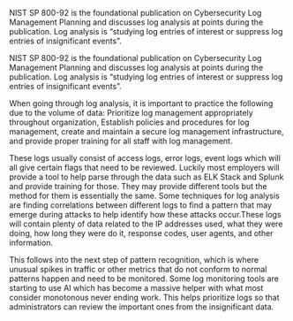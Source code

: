 NIST SP 800-92 is the foundational publication on Cybersecurity Log Management Planning and discusses log analysis at points during the publication. Log analysis is “studying log entries of interest or suppress log entries of insignificant events”. 

NIST SP 800-92 is the foundational publication on Cybersecurity Log Management Planning and discusses log analysis at points during the publication. Log analysis is “studying log entries of interest or suppress log entries of insignificant events”. 

When going through log analysis, it is important to practice the following due to the volume of data: Prioritize log management appropriately throughout organization, Establish policies and procedures for log management, create and maintain a secure log management infrastructure, and provide proper training for all staff with log management. 

These logs usually consist of access logs, error logs, event logs which will all give certain flags that need to be reviewed. Luckily most employers will provide a tool to help parse through the data such as ELK Stack and Splunk and provide training for those. They may provide different tools but the method for them is essentially the same. Some techniques for log analysis are finding correlations between different logs to find a pattern that may emerge during attacks to help identify how these attacks occur.These logs will contain plenty of data related to the IP addresses used, what they were doing, how long they were do it, response codes, user agents, and other information.

This follows into the next step of pattern recognition, which is where unusual spikes in traffic or other metrics that do not conform to normal patterns happen and need to be monitored. Some log monitoring tools are starting to use AI which has become a massive helper with what most consider monotonous never ending work. This helps prioritize logs so that administrators can review the important ones from the insignificant data. 
